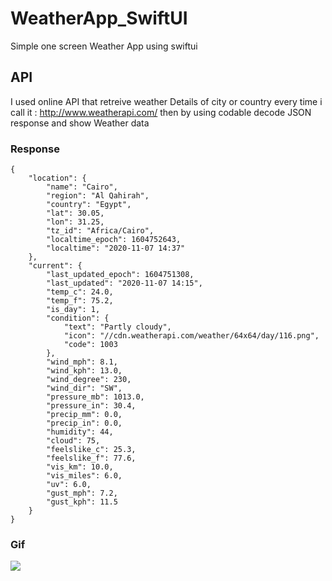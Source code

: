 # WeatherApp_SwiftUI
Simple one screen Weather App using swiftui 
## API
I used online API that retreive weather Details of city or country every time i call it : http://www.weatherapi.com/ then by using codable decode JSON response and show Weather data
 
### Response

```
{
    "location": {
        "name": "Cairo",
        "region": "Al Qahirah",
        "country": "Egypt",
        "lat": 30.05,
        "lon": 31.25,
        "tz_id": "Africa/Cairo",
        "localtime_epoch": 1604752643,
        "localtime": "2020-11-07 14:37"
    },
    "current": {
        "last_updated_epoch": 1604751308,
        "last_updated": "2020-11-07 14:15",
        "temp_c": 24.0,
        "temp_f": 75.2,
        "is_day": 1,
        "condition": {
            "text": "Partly cloudy",
            "icon": "//cdn.weatherapi.com/weather/64x64/day/116.png",
            "code": 1003
        },
        "wind_mph": 8.1,
        "wind_kph": 13.0,
        "wind_degree": 230,
        "wind_dir": "SW",
        "pressure_mb": 1013.0,
        "pressure_in": 30.4,
        "precip_mm": 0.0,
        "precip_in": 0.0,
        "humidity": 44,
        "cloud": 75,
        "feelslike_c": 25.3,
        "feelslike_f": 77.6,
        "vis_km": 10.0,
        "vis_miles": 6.0,
        "uv": 6.0,
        "gust_mph": 7.2,
        "gust_kph": 11.5
    }
}

```

### Gif

![](https://media.giphy.com/media/ITalaGB4Jn7YkUwELN/giphy.gif)
